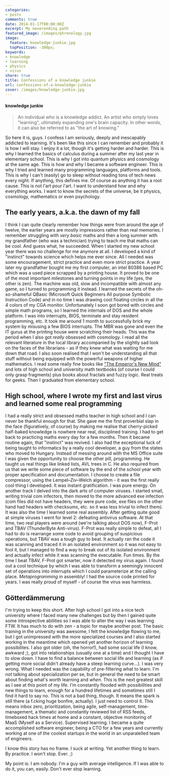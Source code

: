```yaml
---
categories:
- posts
comments: true
date: 2014-01-17T00:00:00Z
excerpt: My neverending path
featured_image: /images/phrenology.jpg
image:
  feature: knowledge-junkie.jpg
  topPosition: -300px;
keywords:
- knowledge
- learning
- physics
- virus
share: true
title: Confessions of a knowledge junkie
url: confessions-of-a-knowledge-junkie
cover: /images/knowledge-junkie.jpg
---
```


#### knowledge junkie 
> An individual who is a knowledge addict. An artist who simply loves "learning", ultimately expanding one's brain capacity. In other words, it can also be referred to as "the art of knowing."  

So here it is, guys. I confess I am seriously, deeply and inescapably addicted to learning. It's been like this since I can remember and probably it is how I will stay. I enjoy it a lot, though it's getting harder and harder. 
This is why I learned the basics of calculus during a summer after my last year in elementary school. This is why I got into quantum physics and cosmology at the same age. This is how and why I became a software engineer. This is why I tried and learned many programming languages, platforms and tools. This is why I can't (easily) go to sleep without reading tons of tech news every night. If anything, this defines me. Of course as anything it has a root cause. This is not l'art pour l'art. I want to understand how and why everything works. I want to know the secrets of the universe, be it physics, cosmology, mathematics or even psychology.  
    
  
  



## The early years, a.k.a. the dawn of my fall
I think I can quite clearly remember how things were from around the age of twelve, the earlier years are mostly impressions rather than real memories. I remember struggling with _very basic_ maths and then a long summer with my grandfather (who was a technician) trying to teach me that maths can be cool. And guess what, he succeeded. When I started my new school year there was no challenge for me anymore at all. I developed a kind of "instinct" towards science which helps me ever since. All I needed was some encouragement, strict practice and even more strict practice. A year later my grandfather bought me my first computer, an intel 80386 based PC which was a used piece scrapped by a printing house. It proved to be one of the most important milestones and turning points in my life (yes, the other is zen). The machine was old, slow and incompatible with almost any game, so I turned to programming it instead. I learned the secrets of the oh-so-shameful QBasic (Microsoft Quick Beginners All purpose Symbolic Instruction Code) and in no time I was drawing cool floating circles in all the 4 colors of my CGA monitor. Unfortunately I soon got bored with circles and simple math programs, so I learned the internals of DOS and the whole platform. I was into interrupts, BIOS, terminate and stay resident programming, etc. It took me around 1 month to successfully brick my system by misusing a few BIOS interrupts. The MBR was gone and even the IT gurus at the printing house were scratching their heads. 
This was the period when I also got _really_ obsessed with cosmology. I read all the relevant literature in the local library accompanied by the slightly sad look on the faces of the librarians - as if they knew what was waiting for me down that road. I also soon realised that I won't be understanding all that stuff without being equipped with the powerful weapons of higher mathematics. I read some really fine books like ["The Emperor's New Mind"](http://en.wikipedia.org/wiki/The_Emperor's_New_Mind) and lots of high school and university math textbooks (of course I could only grasp fragments) plus books about fractals and fuzzy logic. Real treats for geeks. Then I graduated from elementary school. 

## High school, where I wrote my first and last virus and learned some real programming
I had a really strict and obsessed maths teacher in high school and I can never be thankful enough for that. She gave me the first proverbial slap in the face (figuratively, of course) by making me realise that cherry-picked half-baked knowledge is nowhere near real, disciplined training. I had to get back to practicing maths every day for a few months. Then it became routine again, that "instinct" was revived. I also had the exceptional luck of being taught to informatics by a really cool developer, a guy from the states who moved to Hungary. Instead of messing around with the MS Office suite I was given the opportunity to choose the other pill, programming. He taught us real things like linked lists, AVL trees in C. He also required from us that we write some piece of software by the end of the school year with proper specification and documentation. I choose to create a file compressor, using the Lempel–Ziv–Welch algorithm - it was the first really cool thing I developed. It was instant gratification. I was pure energy. On another track I delved into the dark arts of computer viruses. I started small, writing trivial com infectors, then moved to the more advanced exe infection (com files did not have headers, they were pure code, exe files on the other hand had headers with checksums, etc. so it was less trivial to infect them). It was also the time I learned some real assembly. After getting quite good at simple viruses I went for level 2: defeating antivirus software. At that time, two real players were around (we're talking about DOS now), F-Prot and TBAV (ThunderByte Anti-virus). F-Prot was really simple to defeat, all I had to do is rearrange some code to avoid grouping of suspicious operations, but TBAV was a tough guy to beat. It actually ran the code it was scanning and traced it in an isolated environment so it was not easy to fool it, but I managed to find a way to break out of its isolated environment and actually infect while it was scanning the executable. Fun times. By the time I beat TBAV, F-Prot got smarter, now it detected my virus again. I found out a cool technique by which I was able to transform a seemingly innocent set of operations into interrupts which I could parameterize at the calling place. _Metaprogramming_ in assembly! I had the source code printed for years. I was really proud of myself - of course the virus was harmless. 

## Götterdämmerung
I'm trying to keep this short. After high school I got into a nice tech university where I faced many new challenges but by then I gained quite some introspective abilities so I was able to alter the way I was learning FTW. It has much to do with zen - a topic for maybe another post. The basic training in the university was awesome, I felt the knowledge flowing to me, but I got unimpressed with the more specialized courses and I also started working in the meantime which opened yet another horizon of learning possibilites. 
I also got older (oh, the horror!), had some social life (I know, awkward ;), got into relationships (usually one at a time) and I thought I have to slow down. I have to find a balance between social life and learning (as if getting more social didn't already have a steep learning curve...). I was very wrong. What I needed was the capability of pre-filtering what to learn. I'm not talking about specialization per se, but in general the need to be smart about finding what's worth learning and _when_. This is the next greatest skill as I see at this point of my life. I'm constantly flooded with possibilities and new things to learn, enough for a hundred lifetimes and sometimes still I find it hard to say no. This is not a bad thing, though. It means the spark is still there (a f.cking huge bonfire, actually). I just need to control it. This means inbox zero, prioritization, being agile, self-management, time-management, a thematic and constantly reviewed list of RSS feeds, timeboxed hack times at home and a constant, objective monitoring of MaaS (Myself as a Service). Supervised learning. I became a quite accomplished software engineer, being a CTO for a few years and currently working at one of the coolest startups in the world in an unparalelled team of engineers.

I know this story has no frame. I suck at writing. Yet another thing to learn. By practice. I won't stop. Ever. ;)

My point is: I am nobody. I'm a guy with average intelligence. If I was able to do it, you can, easily. Don't ever stop learning.

